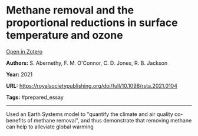 # Methane removal and the proportional reductions in surface temperature and ozone
[Open in Zotero](zotero://select/items/@AbernethyEtAl_2021)

**Authors:** S. Abernethy, F. M. O'Connor, C. D. Jones, R. B. Jackson

**Year:** 2021

**URL:** https://royalsocietypublishing.org/doi/full/10.1098/rsta.2021.0104

**Tags:** #prepared_essay 

---
Used an Earth Systems model to "quantify the climate and air quality co-benefits of methane removal", and thus demonstrate that removing methane can help to alleviate global warming 